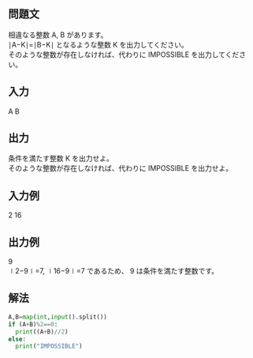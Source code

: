## 問題文
相違なる整数 
A, 
B があります。  
∣A−K∣=∣B−K∣ となるような整数 
K を出力してください。  
そのような整数が存在しなければ、代わりに IMPOSSIBLE を出力してください。
## 入力
A B
## 出力
条件を満たす整数 
K を出力せよ。  
そのような整数が存在しなければ、代わりに IMPOSSIBLE を出力せよ。
## 入力例
2 16
## 出力例
9  
∣2−9∣=7, 
∣16−9∣=7 であるため、
9 は条件を満たす整数です。
## 解法

```python
A,B=map(int,input().split())
if (A+B)%2==0:
  print((A+B)//2)
else:
  print("IMPOSSIBLE")